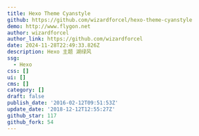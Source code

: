 ```yaml
---
title: Hexo Theme Cyanstyle
github: https://github.com/wizardforcel/hexo-theme-cyanstyle
demo: http://www.flygon.net
author: wizardforcel
author_link: https://github.com/wizardforcel
date: 2024-11-28T22:49:33.826Z
description: Hexo 主题 湖绿风
ssg:
  - Hexo
css: []
ui: []
cms: []
category: []
draft: false
publish_date: '2016-02-12T09:51:53Z'
update_date: '2018-12-12T12:55:27Z'
github_star: 117
github_fork: 54
---
```

